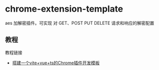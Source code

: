 # chrome-extension-template

aes 加解密插件。可实现 对 GET、POST PUT DELETE 请求和响应的解密配置

## 教程

教程链接

* [搭建一个vite+vue+ts的Chrome插件开发模板](https://www.mulingyuer.com/archives/1070/)
